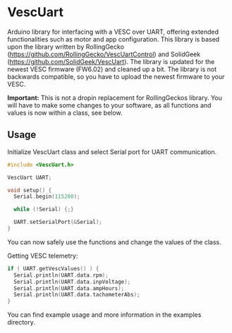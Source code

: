 # VescUart

Arduino library for interfacing with a VESC over UART, offering extended functionalities such as motor and app configuration. This library is based upon the library written by RollingGecko (https://github.com/RollingGecko/VescUartControl) and SolidGeek (https://github.com/SolidGeek/VescUart). The library is updated for the newest VESC firmware (FW6.02) and cleaned up a bit. The library is not backwards compatible, so you have to upload the newest firmware to your VESC.

**Important:** This is not a dropin replacement for RollingGeckos library. You will have to make some changes to your software, as all functions and values is now within a class, see below.

## Usage
  
Initialize VescUart class and select Serial port for UART communication.  
  
```cpp
#include <VescUart.h>

VescUart UART;

void setup() {
  Serial.begin(115200);

  while (!Serial) {;}

  UART.setSerialPort(&Serial);
}
```

You can now safely use the functions and change the values of the class. 
  
Getting VESC telemetry:
  
```cpp
if ( UART.getVescValues() ) {
  Serial.println(UART.data.rpm);
  Serial.println(UART.data.inpVoltage);
  Serial.println(UART.data.ampHours);
  Serial.println(UART.data.tachometerAbs);
}
```
  
You can find example usage and more information in the examples directory.  
  
